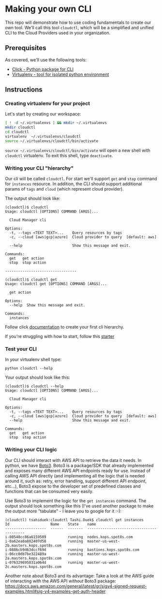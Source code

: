 # Making your own CLI

This repo will demonstrate how to use coding fundamentals to create our own tool.
We'll call this tool `cloudctl`, which will be a simplified and unified CLI to the Cloud Providers used in your organization.

## Prerequisites

As covered, we'll use the following tools:

- [Click - Python package for CLI](https://click.palletsprojects.com/en/7.x/ "Click Homepage")
- [Virtualenv - tool for isolated python environment](https://virtualenv.pypa.io "Virtualenv RTD")

## Instructions

### Creating virtualenv for your project

Let's start by creating our workspace:

```bash
[ ! -d ~/.virtualenvs ] && mkdir ~/.virtualenvs
mkdir cloudctl
cd cloudctl
virtualenv  ~/.virtualenvs/cloudctl
source ~/.virtualenvs/cloudctl/bin/activate
```

`source ~/.virtualenvs/cloudctl/bin/activate` will open a new shell with `cloudctl` virtualenv. To exit this shell, type `deactivate`.

### Writing your CLI "hierarchy"

Our cli will be called `cloudctl`.
For start we'll support `get` and `stop` command for `instances` resource.
In addition, the CLI should support additional params of `tags` and `cloud` (which represent cloud provider).

The output should look like:

```
(cloudctl)$ cloudctl
Usage: cloudctl [OPTIONS] COMMAND [ARGS]...

  Cloud Manager cli

Options:
  -t, --tags <TEXT TEXT>...    Query resources by tags
  -c, --cloud [aws|gcp|azure]  Cloud provider to query  [default: aws]

  --help                       Show this message and exit.

Commands:
  get   get action
  stop  stop action

---------------------------------

(cloudctl)$ cloudctl get
Usage: cloudctl get [OPTIONS] COMMAND [ARGS]...

  get action

Options:
  --help  Show this message and exit.

Commands:
  instances
```

Follow click [documentation](https://click.palletsprojects.com/en/7.x/) to create your first cli hierarchy.

If you're struggling with how to start, follow this [starter](cloudctl_starter.md)

### Test your CLI

In your virtualenv shell type:

`python cloudctl --help`

Your output should look like this:

```
(cloudctl)$ cloudctl --help
Usage: cloudctl [OPTIONS] COMMAND [ARGS]...

  Cloud Manager cli

Options:
  -t, --tags <TEXT TEXT>...    Query resources by tags
  -c, --cloud [aws|gcp|azure]  Cloud provider to query  [default: aws]
  --help                       Show this message and exit.

Commands:
  get   get action
  stop  stop action
```

### Writing your CLI logic

Our CLI should interact with AWS API to retrieve the data it needs. In python, we have [Boto3](https://boto3.amazonaws.com/v1/documentation/api/latest/index.html). Boto3 is a package/SDK that already implemented and exposes many different AWS API endpoints ready for use. Instead of calling AWS API directly (and implementing all the logic that is needed around it, such as: retry, error handling, support different API endpoint, etc...), Boto3 expose to the developer set of predefined classes and functions that can be consumed very easily.

Use Boto3 to implement the logic for the `get instances` command. The output should look something like this (I've used another package to make the output more "tabulate" - I leave you to google for it :-):

```
(cloudctl) tsahiduek:cloudctl Tashi.Duek$ cloudctl get instances
Id                   Name    State    name
-------------------  ------  -------  -----------------------------------------
i-08548cc86a6159509          running  nodes.kops.spot8s.com
i-0a62ea0a882407d58          running  master-us-west-2b.masters.kops.spot8s.com
i-0886cb9d63dccf69d          running  bastions.kops.spot8s.com
i-06cc0db7be322489a          running  master-us-west-2a.masters.kops.spot8s.com
i-076329695031a064d          running  master-us-west-2c.masters.kops.spot8s.com
```

Another note about Boto3 and its advantage:
Take a look at the AWS guide of interacting with the AWS API _without_ Boto3 package:
https://docs.aws.amazon.com/general/latest/gr/sigv4-signed-request-examples.html#sig-v4-examples-get-auth-header
